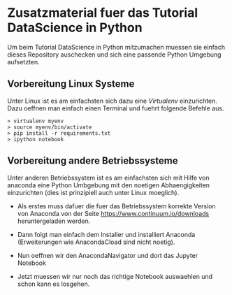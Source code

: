 Zusatzmaterial fuer das Tutorial DataScience in Python
======================================================

Um beim Tutorial DataScience in Python mitzumachen muessen sie einfach dieses Repository
auschecken und sich eine passende Python Umgebung aufsetzten.

Vorbereitung Linux Systeme
--------------------------

Unter Linux ist es am einfachsten sich dazu eine *Virtualenv* einzurichten.
Dazu oeffnen man einfach einen Terminal und fuehrt folgende Befehle aus.

```
> virtualenv myenv
> source myenv/bin/activate
> pip install -r requirements.txt
> ipython notebook
```

Vorbereitung andere Betriebssysteme
-----------------------------------

Unter anderen Betriebssystem ist es am einfachsten sich mit Hilfe von anaconda eine Python
Umbgebung mit den noetigen Abhaengigkeiten einzurichten (dies ist prinzipiell auch unter Linux
moeglich).

* Als erstes muss dafuer die fuer das Betriebssystem korrekte Version von Anaconda von der Seite
  https://www.continuum.io/downloads heruntergeladen werden.

* Dann folgt man einfach dem Installer und installiert Anaconda (Erweiterungen wie AnacondaCload
  sind nicht noetig).

* Nun oeffnen wir den AnacondaNavigator und dort das Jupyter Notebook

* Jetzt muessen wir nur noch das richtige Notebook auswaehlen und schon kann es losgehen.